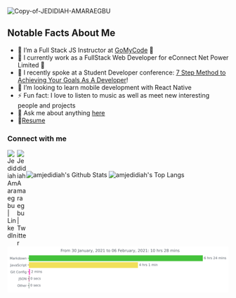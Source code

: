 <img src="https://i.ibb.co/sjrZvvp/Copy-of-JEDIDIAH-AMARAEGBU.png" alt="Copy-of-JEDIDIAH-AMARAEGBU" border="0">

## Notable Facts About Me

- 🌱 I’m a Full Stack JS Instructor at [GoMyCode](http://gomycode.co/) 🤣
- 🌱 I currently work as a FullStack Web Developer for eConnect Net Power Limited 🤣
- 🔭 I recently spoke at a Student Developer conference: [7 Step Method to Achieving Your Goals As A Developer][studentbuild]!
- 👯 I’m looking to learn mobile development with React Native
- ⚡ Fun fact: I love to listen to music as well as meet new interesting people and projects
- 💬 Ask me about anything [here][issues]
- 📝[Resume][resume]

### Connect with me

[<img align="left" alt="Jedidiah Amaraegbu | LinkedIn" width="22px" src="https://cdn.jsdelivr.net/npm/simple-icons@v3/icons/linkedin.svg" />][linkedin]
[<img align="left" alt="Jedidiah Amaraegbu | Twitter" width="21px" src="https://raw.githubusercontent.com/anuraghazra/anuraghazra/master/assets/twitter.svg" />][twitter]

<br /><br />

<img alt="amjedidiah's Github Stats" src="https://github-readme-stats.vercel.app/api?username=amjedidiah&count_private=true&theme=dracula&show_icons=true&icon_color=d5397a&layout=compact" />

<img alt="amjedidiah's Top Langs" src="https://github-readme-stats.vercel.app/api/top-langs/?username=amjedidiah&count_private=true&theme=dracula&show_icons=true&icon_color=d5397a&layout=compact" />

<img src="https://github.com/amjedidiah/amjedidiah/blob/main/images/stat.svg" alt="My WakaTime Activity"/>


[twitter]: https://twitter.com/am_jedidiah
[linkedin]: https://www.linkedin.com/in/am-jedidiah
[studentbuild]: https://youtu.be/nmv_et2QFBI
[issues]: https://github.com/amjedidiah/amjedidiah/issues
[resume]: https://drive.google.com/file/d/1oyVD7TQucRfiyGE_hxjv0d4it1oAG2Jf/view?usp=sharing
